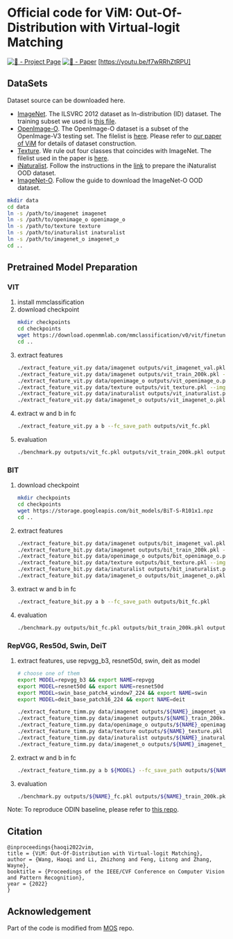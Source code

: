 # Official code for ViM: Out-Of-Distribution with Virtual-logit Matching
[![🌊 - Project Page](https://img.shields.io/badge/🌊-Project_Page-blue)](http://ooddetection.github.io)
[![🦢 - Paper](https://img.shields.io/badge/🦢-Paper-red)](https://arxiv.org/abs/2203.10807)
[https://youtu.be/f7wRRhZtRPU]
## DataSets

Dataset source can be downloaded here.

- [ImageNet](https://www.image-net.org/). The ILSVRC 2012 dataset as In-distribution (ID) dataset. The training subset we used is [this file](datalists/imagenet2012_train_random_200k.txt).
- [OpenImage-O](https://github.com/openimages/dataset/blob/main/READMEV3.md). The OpenImage-O dataset is a subset of the OpenImage-V3 testing set. The filelist is [here](datalists/openimage_o.txt). Please refer to [our paper of ViM](http://ooddetection.github.io) for details of dataset construction.
- [Texture](https://www.robots.ox.ac.uk/~vgg/data/dtd/). We rule out four classes that coincides with ImageNet. The filelist used in the paper is [here](datalists/texture.txt).
- [iNaturalist](https://arxiv.org/pdf/1707.06642.pdf). Follow the instructions in the [link](https://github.com/deeplearning-wisc/large_scale_ood) to prepare the iNaturalist OOD dataset.
- [ImageNet-O](https://github.com/hendrycks/natural-adv-examples). Follow the guide to download the ImageNet-O OOD dataset.

```bash
mkdir data
cd data
ln -s /path/to/imagenet imagenet
ln -s /path/to/openimage_o openimage_o
ln -s /path/to/texture texture
ln -s /path/to/inaturalist inaturalist
ln -s /path/to/imagenet_o imagenet_o
cd ..
```

## Pretrained Model Preparation

### VIT

1. install mmclassification
2. download checkpoint
   ```bash
   mkdir checkpoints
   cd checkpoints
   wget https://download.openmmlab.com/mmclassification/v0/vit/finetune/vit-base-p16_in21k-pre-3rdparty_ft-64xb64_in1k-384_20210928-98e8652b.pth
   cd ..
   ```
3. extract features
    ```bash
    ./extract_feature_vit.py data/imagenet outputs/vit_imagenet_val.pkl --img_list datalists/imagenet2012_val_list.txt
    ./extract_feature_vit.py data/imagenet outputs/vit_train_200k.pkl --img_list datalists/imagenet2012_train_random_200k.txt
    ./extract_feature_vit.py data/openimage_o outputs/vit_openimage_o.pkl --img_list datalists/openimage_o.txt
    ./extract_feature_vit.py data/texture outputs/vit_texture.pkl --img_list datalists/texture.txt
    ./extract_feature_vit.py data/inaturalist outputs/vit_inaturalist.pkl
    ./extract_feature_vit.py data/imagenet_o outputs/vit_imagenet_o.pkl
    ```
4. extract w and b in fc
    ```bash
    ./extract_feature_vit.py a b --fc_save_path outputs/vit_fc.pkl
    ```
5. evaluation
    ```bash
    ./benchmark.py outputs/vit_fc.pkl outputs/vit_train_200k.pkl outputs/vit_imagenet_val.pkl outputs/vit_openimage_o.pkl outputs/vit_texture.pkl outputs/vit_inaturalist.pkl outputs/vit_imagenet_o.pkl
    ```

### BIT

1. download checkpoint
   ```bash
   mkdir checkpoints
   cd checkpoints
   wget https://storage.googleapis.com/bit_models/BiT-S-R101x1.npz
   cd ..
   ```
2. extract features
    ```bash
    ./extract_feature_bit.py data/imagenet outputs/bit_imagenet_val.pkl --img_list datalists/imagenet2012_val_list.txt
    ./extract_feature_bit.py data/imagenet outputs/bit_train_200k.pkl --img_list datalists/imagenet2012_train_random_200k.txt
    ./extract_feature_bit.py data/openimage_o outputs/bit_openimage_o.pkl --img_list datalists/openimage_o.txt
    ./extract_feature_bit.py data/texture outputs/bit_texture.pkl --img_list datalists/texture.txt
    ./extract_feature_bit.py data/inaturalist outputs/bit_inaturalist.pkl
    ./extract_feature_bit.py data/imagenet_o outputs/bit_imagenet_o.pkl
    ```
3. extract w and b in fc
    ```bash
    ./extract_feature_bit.py a b --fc_save_path outputs/bit_fc.pkl
    ```
4. evaluation
    ```bash
    ./benchmark.py outputs/bit_fc.pkl outputs/bit_train_200k.pkl outputs/bit_imagenet_val.pkl outputs/bit_openimage_o.pkl outputs/bit_texture.pkl outputs/bit_inaturalist.pkl outputs/bit_imagenet_o.pkl
    ```

### RepVGG, Res50d, Swin, DeiT

1. extract features, use repvgg_b3, resnet50d, swin, deit as model
    ```bash
    # choose one of them
    export MODEL=repvgg_b3 && export NAME=repvgg
    export MODEL=resnet50d && export NAME=resnet50d
    export MODEL=swin_base_patch4_window7_224 && export NAME=swin
    export MODEL=deit_base_patch16_224 && export NAME=deit

    ./extract_feature_timm.py data/imagenet outputs/${NAME}_imagenet_val.pkl ${MODEL} --img_list datalists/imagenet2012_val_list.txt
    ./extract_feature_timm.py data/imagenet outputs/${NAME}_train_200k.pkl ${MODEL} --img_list datalists/imagenet2012_train_random_200k.txt
    ./extract_feature_timm.py data/openimage_o outputs/${NAME}_openimage_o.pkl ${MODEL} --img_list datalists/openimage_o.txt
    ./extract_feature_timm.py data/texture outputs/${NAME}_texture.pkl ${MODEL} --img_list datalists/texture.txt
    ./extract_feature_timm.py data/inaturalist outputs/${NAME}_inaturalist.pkl ${MODEL}
    ./extract_feature_timm.py data/imagenet_o outputs/${NAME}_imagenet_o.pkl ${MODEL}
    ```
2. extract w and b in fc
    ```bash
    ./extract_feature_timm.py a b ${MODEL} --fc_save_path outputs/${NAME}_fc.pkl
    ```
3. evaluation
    ```bash
    ./benchmark.py outputs/${NAME}_fc.pkl outputs/${NAME}_train_200k.pkl outputs/${NAME}_imagenet_val.pkl outputs/${NAME}_openimage_o.pkl outputs/${NAME}_texture.pkl outputs/${NAME}_inaturalist.pkl outputs/${NAME}_imagenet_o.pkl
    ```

Note: To reproduce ODIN baseline, please refer to [this repo](https://github.com/deeplearning-wisc/large_scale_ood).

## Citation

```
@inproceedings{haoqi2022vim,
title = {ViM: Out-Of-Distribution with Virtual-logit Matching},
author = {Wang, Haoqi and Li, Zhizhong and Feng, Litong and Zhang, Wayne},
booktitle = {Proceedings of the IEEE/CVF Conference on Computer Vision and Pattern Recognition},
year = {2022}
}
```

## Acknowledgement

Part of the code is modified from [MOS](https://github.com/deeplearning-wisc/large_scale_ood) repo.

